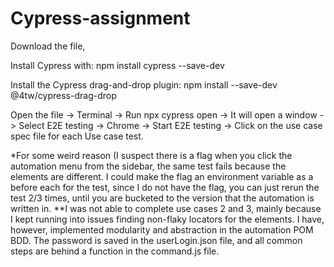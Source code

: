 # Cypress-assignment

Download the file,

Install Cypress with: 
npm install cypress --save-dev

Install the Cypress drag-and-drop plugin:
npm install --save-dev @4tw/cypress-drag-drop

Open the file -> Terminal -> Run npx cypress open -> It will open a window -> Select E2E testing -> Chrome -> Start E2E testing -> Click on the use case spec file for each Use case test. 

*For some weird reason (I suspect there is a flag when you click the automation menu from the sidebar, the same test fails because the elements are different. I could make the flag an environment variable as a before each for the test, since I do not have the flag, you can just rerun the test 2/3 times, until you are bucketed to the version that the automation is written in. 
**I was not able to complete use cases 2 and 3, mainly because I kept running into issues finding non-flaky locators for the elements. I have, however, implemented modularity and abstraction in the automation POM BDD. The password is saved in the userLogin.json file, and all common steps are behind a function in the command.js file.
